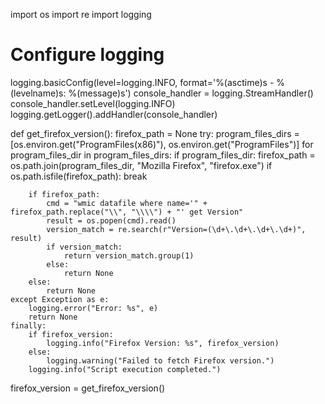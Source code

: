 import os
import re
import logging

# Configure logging
logging.basicConfig(level=logging.INFO, format='%(asctime)s - %(levelname)s: %(message)s')
console_handler = logging.StreamHandler()
console_handler.setLevel(logging.INFO)
logging.getLogger().addHandler(console_handler)

def get_firefox_version():
    firefox_path = None
    try:
        program_files_dirs = [os.environ.get("ProgramFiles(x86)"), os.environ.get("ProgramFiles")]
        for program_files_dir in program_files_dirs:
            if program_files_dir:
                firefox_path = os.path.join(program_files_dir, "Mozilla Firefox", "firefox.exe")
                if os.path.isfile(firefox_path):
                    break

        if firefox_path:
            cmd = "wmic datafile where name='" + firefox_path.replace("\\", "\\\\") + "' get Version"
            result = os.popen(cmd).read()
            version_match = re.search(r"Version=(\d+\.\d+\.\d+\.\d+)", result)
            if version_match:
                return version_match.group(1)
            else:
                return None
        else:
            return None
    except Exception as e:
        logging.error("Error: %s", e)
        return None
    finally:
        if firefox_version:
            logging.info("Firefox Version: %s", firefox_version)
        else:
            logging.warning("Failed to fetch Firefox version.")
        logging.info("Script execution completed.")

firefox_version = get_firefox_version()
